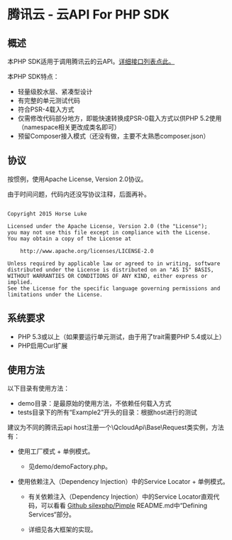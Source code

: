 # 腾讯云 - 云API For PHP SDK

## 概述

本PHP SDK适用于调用腾讯云的云API。[详细接口列表点此。](http://www.qcloud.com/wiki/v2/API)

本PHP SDK特点：

* 轻量级胶水层、紧凑型设计
* 有完整的单元测试代码
* 符合PSR-4载入方式
* 仅需修改代码部分地方，即能快速转换成PSR-0载入方式以供PHP 5.2使用（namespace相关更改成类名即可）
* 预留Composer接入模式（还没有做，主要不太熟悉composer.json）


## 协议

按惯例，使用Apache License, Version 2.0协议。

由于时间问题，代码内还没写协议注释，后面再补。


```

Copyright 2015 Horse Luke

Licensed under the Apache License, Version 2.0 (the "License");
you may not use this file except in compliance with the License.
You may obtain a copy of the License at

    http://www.apache.org/licenses/LICENSE-2.0

Unless required by applicable law or agreed to in writing, software
distributed under the License is distributed on an "AS IS" BASIS,
WITHOUT WARRANTIES OR CONDITIONS OF ANY KIND, either express or implied.
See the License for the specific language governing permissions and
limitations under the License.

```

## 系统要求

* PHP 5.3或以上（如果要运行单元测试，由于用了trait需要PHP 5.4或以上）
* PHP启用Curl扩展

## 使用方法

以下目录有使用方法：

* demo目录：是最原始的使用方法，不依赖任何载入方式
* tests目录下的所有“Example2”开头的目录：根据host进行的测试

建议为不同的腾讯云api host注册一个\QcloudApi\Base\Request类实例，方法有：

* 使用工厂模式 + 单例模式。

  - 见demo/demoFactory.php。

* 使用依赖注入（Dependency Injection）中的Service Locator + 单例模式。

  - 有关依赖注入（Dependency Injection）中的Service Locator直观代码，可以看看 [Github silexphp/Pimple](https://github.com/silexphp/Pimple ) README.md中“Defining Services“部分。

  - 详细见各大框架的实现。

